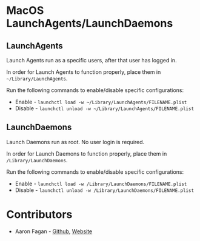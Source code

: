 # MacOS LaunchAgents/LaunchDaemons

## LaunchAgents
Launch Agents run as a specific users, after that user has logged in.

In order for Launch Agents to function properly, place them in `~/Library/LaunchAgents`.

Run the following commands to enable/disable specific configurations:

- Enable - `launchctl load -w ~/Library/LaunchAgents/FILENAME.plist`
- Disable - `launchctl unload -w ~/Library/LaunchAgents/FILENAME.plist`

## LaunchDaemons
Launch Daemons run as root. No user login is required.

In order for Launch Daemons to function properly, place them in `/Library/LaunchDaemons`.

Run the following commands to enable/disable specific configurations:

- Enable - `launchctl load -w /Library/LaunchDaemons/FILENAME.plist`
- Disable - `launchctl unload -w /Library/LaunchDaemons/FILENAME.plist`


# Contributors
* Aaron Fagan - [Github](https://github.com/aaronfagan), [Website](https://www.aaronfagan.ca/)
